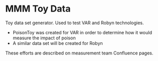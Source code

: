 # MMM Toy Data

Toy data set generator.  Used to test VAR and Robyn technologies.

* PoisonToy was created for VAR in order to determine how it would measure the impact of poison
* A similar data set will be created for Robyn

These efforts are described on measurement team Confluence pages.
